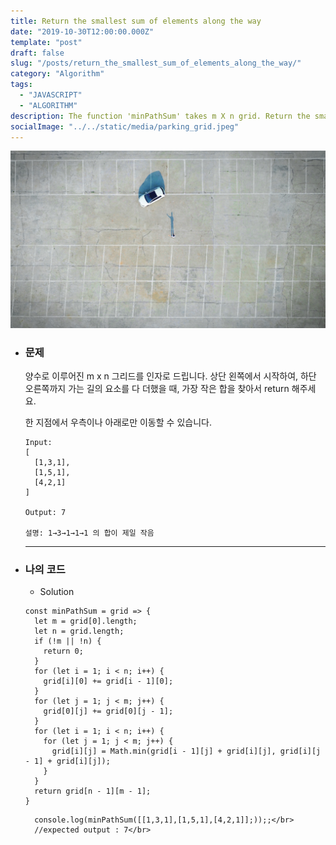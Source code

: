 ```yaml
---
title: Return the smallest sum of elements along the way
date: "2019-10-30T12:00:00.000Z"
template: "post"
draft: false
slug: "/posts/return_the_smallest_sum_of_elements_along_the_way/"
category: "Algorithm"
tags:
  - "JAVASCRIPT"
  - "ALGORITHM"
description: The function 'minPathSum' takes m X n grid. Return the smallest sum of elements along the way.
socialImage: "../../static/media/parking_grid.jpeg"
---
```


<img src="../../static/media/parking_grid.jpeg">

- ### 문제

  양수로 이루어진 m x n 그리드를 인자로 드립니다.
  상단 왼쪽에서 시작하여, 하단 오른쪽까지 가는 길의 요소를 다 더했을 때,
  가장 작은 합을 찾아서 return 해주세요.

  한 지점에서 우측이나 아래로만 이동할 수 있습니다.

  ```
  Input:
  [
    [1,3,1],
    [1,5,1],
    [4,2,1]
  ]

  Output: 7

  설명: 1→3→1→1→1 의 합이 제일 작음
  ```

  ***

- ### 나의 코드

  - Solution

  ```
  const minPathSum = grid => {
    let m = grid[0].length;
    let n = grid.length;
    if (!m || !n) {
      return 0;
    }
    for (let i = 1; i < n; i++) {
      grid[i][0] += grid[i - 1][0];
    }
    for (let j = 1; j < m; j++) {
      grid[0][j] += grid[0][j - 1];
    }
    for (let i = 1; i < n; i++) {
      for (let j = 1; j < m; j++) {
        grid[i][j] = Math.min(grid[i - 1][j] + grid[i][j], grid[i][j - 1] + grid[i][j]);
      }
    }
    return grid[n - 1][m - 1];
  }
  ```

        console.log(minPathSum([[1,3,1],[1,5,1],[4,2,1]];));;</br>
        //expected output : 7</br>
